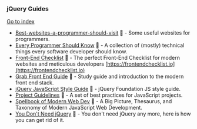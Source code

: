 ### jQuery Guides
[Go to index](https://github.com/cdleon/awesome-front-end#index)
* [Best-websites-a-programmer-should-visit](https://github.com/sdmg15/Best-websites-a-programmer-should-visit) :gift_heart: - Some useful websites for programmers.
* [Every Programmer Should Know](https://github.com/mr-mig/every-programmer-should-know) :gift_heart: - A collection of (mostly) technical things every software developer should know.
* [Front-End Checklist](https://github.com/thedaviddias/Front-End-Checklist) :gift_heart: - The perfect Front-End Checklist for modern websites and meticulous developers [https://frontendchecklist.io](https://frontendchecklist.io)
* [Grab Front End Guide](https://github.com/grab/front-end-guide) :gift_heart: - Study guide and introduction to the modern front end stack.
* [jQuery JavaScript Style Guide](http://contribute.jquery.org/style-guide/js/s) :gift_heart: - jQuery Foundation JS style guide.
* [Project Guidelines](https://github.com/wearehive/project-guidelines) :gift_heart: - A set of best practices for JavaScript projects.
* [Spellbook of Modern Web Dev](https://github.com/dexteryy/spellbook-of-modern-webdev) :gift_heart: -  A Big Picture, Thesaurus, and Taxonomy of Modern JavaScript Web Development.
* [You Don't Need jQuery](https://github.com/oneuijs/You-Dont-Need-jQuery) :gift_heart: - You don't need jQuery any more, here is how you can get rid of it.